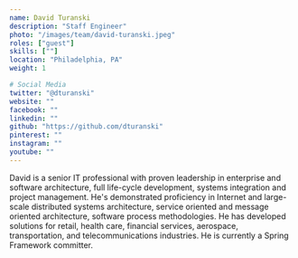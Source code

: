 ```yaml
---
name: David Turanski
description: "Staff Engineer"
photo: "/images/team/david-turanski.jpeg"
roles: ["guest"]
skills: [""]
location: "Philadelphia, PA"
weight: 1

# Social Media
twitter: "@dturanski"
website: ""
facebook: ""
linkedin: ""
github: "https://github.com/dturanski"
pinterest: ""
instagram: ""
youtube: ""
---
```


David is a senior IT professional with proven leadership in enterprise and software architecture, full life-cycle development, systems integration and project management. He's demonstrated proficiency in Internet and large-scale distributed systems architecture, service oriented and message oriented architecture, software process methodologies. He has developed solutions for retail, health care, financial services, aerospace, transportation, and telecommunications industries. He is currently a Spring Framework committer.

<!--more-->